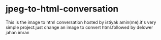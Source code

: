 # jpeg-to-html-conversation
This is the image to html conversation hosted by istiyak amin(me).it's very simple project.just change an image to convert html.followed by delower jahan imran

